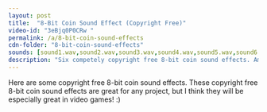 ```yaml
---
layout: post
title:  "8-Bit Coin Sound Effect (Copyright Free)"
video-id: "3eBjq0P0CRw "
permalink: /a/8-bit-coin-sound-effects
cdn-folder: "8-bit-coin-sound-effects"
sounds: [sound1.wav,sound2.wav,sound3.wav,sound4.wav,sound5.wav,sound6.wav]
description: "Six competely copyright free 8-bit coin sound effects. Amazing for video games, film projects, and more!"
---
```


Here are some copyright free 8-bit coin sound effects. These copyright free 8-bit coin sound effects are great for any project, but I think they will be especially great in video games! :) 